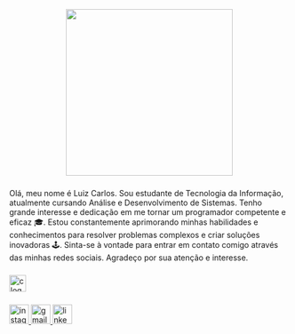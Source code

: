 <div align="center">
  <img height="300" src="https://mir-s3-cdn-cf.behance.net/project_modules/1400_opt_1/eef76b143584307.627d06916ce10.gif"  />
</div>

###

<p align="left">Olá, meu nome é Luiz Carlos. Sou estudante de Tecnologia da Informação, atualmente cursando Análise e Desenvolvimento de Sistemas. Tenho grande interesse e dedicação em me tornar um programador competente e eficaz 🎓. Estou constantemente aprimorando minhas habilidades e conhecimentos para resolver problemas complexos e criar soluções inovadoras 🕹️. Sinta-se à vontade para entrar em contato comigo através das minhas redes sociais. Agradeço por sua atenção e interesse.</p>

###

<div align="left">
  <img src="https://cdn.jsdelivr.net/gh/devicons/devicon/icons/c/c-original.svg" height="30" alt="c logo"  />
</div>

###

<div align="left">
  <a href="luz_carlo3" target="_blank">
    <img src="https://img.shields.io/static/v1?message=Instagram&logo=instagram&label=&color=E4405F&logoColor=white&labelColor=&style=for-the-badge" height="35" alt="instagram logo"  />
  </a>
  <a href="luiz,programa.carlos@gmail.com" target="_blank">
    <img src="https://img.shields.io/static/v1?message=Gmail&logo=gmail&label=&color=D14836&logoColor=white&labelColor=&style=for-the-badge" height="35" alt="gmail logo"  />
  </a>
  <a href="www.linkedin.com/in/luiz-carlos-b335142b6" target="_blank">
    <img src="https://img.shields.io/static/v1?message=LinkedIn&logo=linkedin&label=&color=0077B5&logoColor=white&labelColor=&style=for-the-badge" height="35" alt="linkedin logo"  />
  </a>
</div>

###
